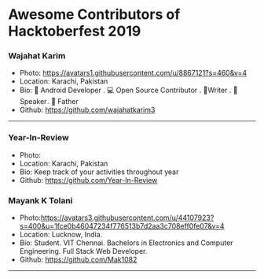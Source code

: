 # Awesome Contributors of Hacktoberfest 2019

### Wajahat Karim
- Photo: https://avatars1.githubusercontent.com/u/8867121?s=460&v=4
- Location: Karachi, Pakistan
- Bio: 📱 Android Developer . 💻 Open Source Contributor . 📝Writer . 🎤 Speaker . 👶 Father 
- Github: https://github.com/wajahatkarim3

-----------

### Year-In-Review
- Photo: 
- Location: Karachi, Pakistan
- Bio: Keep track of your activities throughout year
- Github: https://github.com/Year-In-Review

### Mayank K Tolani
- Photo:https://avatars3.githubusercontent.com/u/44107923?s=400&u=1fce0b46047234f776513b7d2aa3c708eff0fe07&v=4
- Location: Lucknow, India.
- Bio: Student. VIT Chennai. Bachelors in Electronics and Computer Engineering. Full Stack Web Developer.
- Github: https://github.com/Mak1082
***
